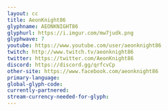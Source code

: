 ```yaml
---
layout: cc
title: AeonKnight86
glyphname: AEONKNIGHT86
glyphurl: https://i.imgur.com/mw7judk.png
glyphwave: 7
youtube: https://www.youtube.com/user/aeonknight86
twitch: http://www.twitch.tv/aeonknight86
twitter: https://twitter.com/AeonKnight86
discord: https://discord.gg/qrfcvCp
other-site: https://www.facebook.com/aeonknight86
primary-language: 
global-glyph-code: 
currently-partnered: 
stream-currency-needed-for-glyph: 
---
```


